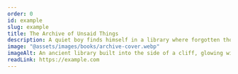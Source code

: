 ```yaml
---
order: 0
id: example
slug: example
title: The Archive of Unsaid Things
description: A quiet boy finds himself in a library where forgotten thoughts gather like dust, waiting to be remembered.
image: "@assets/images/books/archive-cover.webp"
imageAlt: An ancient library built into the side of a cliff, glowing with soft lantern light.
readLink: https://example.com
---
```

